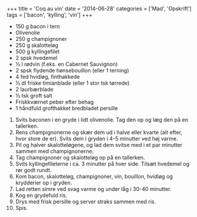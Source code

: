 +++
title = 'Coq au vin'
date = '2014-06-28'
categories = ['Mad', 'Opskrift']
tags = ['bacon', 'kylling', 'vin']
+++

- 150 g bacon i tern
- Olivenolie
- 250 g champignoner
- 250 g skalotteløg
- 500 g kyllingefilet
- 2 spsk hvedemel
- ½ l rødvin (f.eks. en Cabernet Sauvignon)
- 2 spsk flydende hønsebouillon (eller 1 terning)
- 4 fed hvidløg, finthakkede
- ½ dl friske timianblade (eller 1 stor tsk tørrede)
- 2 laurbærblade
- ½ tsk groft salt
- Friskkværnet peber efter behag
- 1 håndfuld grofthakket bredbladet persille

1. Svits baconen i en gryde i lidt olivenolie. Tag den op og læg den på en tallerken.
2. Rens champignonerne og skær dem ud i halve eller kvarte (alt efter, hvor store de er). Svits dem i gryden i 4-5
    minutter ved høj varme.
3. Pil og halver skalotteløgene, og lad dem svitse med i et par minutter sammen med champignonerne.
4. Tag champignoner og skalotteløg op på en tallerken.
5. Svits kyllingefileterne i ca. 3 minutter på hver side. Tilsæt hvedemel og rør godt rundt.
6. Kom bacon, skalotteløg, champignoner, vin, bouillon, hvidløg og krydderier op i gryden.
7. Lad retten simre ved svag varme og under låg i 30-40 minutter.
8. Kog en grydefuld ris.
9. Drys med frisk persille og server straks sammen med ris.
10. Spis.
